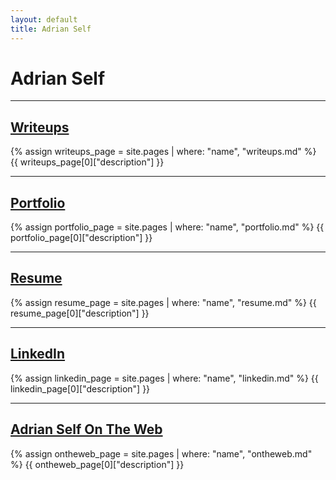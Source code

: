 ```yaml
---
layout: default
title: Adrian Self
---
```

# Adrian Self


---

## [Writeups](/writeups/)
{% assign writeups_page = site.pages | where: "name", "writeups.md" %}
{{ writeups_page[0]["description"] }}

---

## [Portfolio](/portfolio/)
{% assign portfolio_page = site.pages | where: "name", "portfolio.md" %}
{{ portfolio_page[0]["description"] }}

---

## [Resume](/resume/)
{% assign resume_page = site.pages | where: "name", "resume.md" %}
{{ resume_page[0]["description"] }}

---

## [LinkedIn](/linkedin/)
{% assign linkedin_page = site.pages | where: "name", "linkedin.md" %}
{{ linkedin_page[0]["description"] }}

---

## [Adrian Self On The Web](/ontheweb/)
{% assign ontheweb_page = site.pages | where: "name", "ontheweb.md" %}
{{ ontheweb_page[0]["description"] }}

